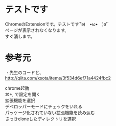 # テストです
ChromeのExtensionです。テストです˙˚ʚ(　•ω•　)ɞ˚˙  
ページが表示されなくなります。  
すぐ消します。

# 参考元
・先生のコードと、  
http://qiita.com/xsota/items/3f534d6ef71a4424fbc2


chrome起動  
⌘+, で設定を開く  
拡張機能を選択  
デベロッパーモードにチェックをいれる  
パッケージ化されていない拡張機能を読み込む  
さっきcloneしたディレクトリを選択  
